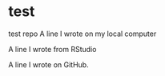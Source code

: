 # test
test repo
A line I wrote on my local computer  

A line I wrote from RStudio

A line I wrote on GitHub.
